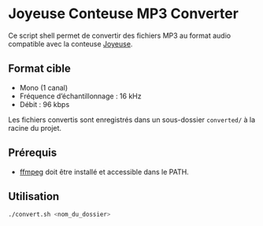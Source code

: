 # Joyeuse Conteuse MP3 Converter

Ce script shell permet de convertir des fichiers MP3 au format audio compatible avec la conteuse [Joyeuse](https://www.joyeuse.io/).

## Format cible

- Mono (1 canal)
- Fréquence d’échantillonnage : 16 kHz
- Débit : 96 kbps

Les fichiers convertis sont enregistrés dans un sous-dossier `converted/` à la racine du projet.

## Prérequis

- [ffmpeg](https://ffmpeg.org/) doit être installé et accessible dans le PATH.

## Utilisation

```sh
./convert.sh <nom_du_dossier>
